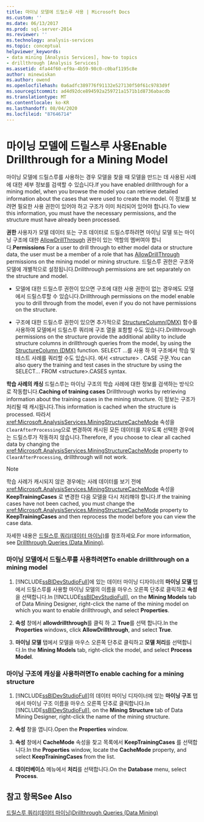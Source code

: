 ```yaml
---
title: 마이닝 모델에 드릴스루 사용 | Microsoft Docs
ms.custom: ''
ms.date: 06/13/2017
ms.prod: sql-server-2014
ms.reviewer: ''
ms.technology: analysis-services
ms.topic: conceptual
helpviewer_keywords:
- data mining [Analysis Services], how-to topics
- drillthrough [Analysis Services]
ms.assetid: 4fa44f60-ef9a-4b59-98c0-c0baf1195c8e
author: minewiskan
ms.author: owend
ms.openlocfilehash: 0a6adfc389776f91132e527130f50f61c9783d9f
ms.sourcegitcommit: ad4d92dce894592a259721a1571b1d8736abacdb
ms.translationtype: MT
ms.contentlocale: ko-KR
ms.lasthandoff: 08/04/2020
ms.locfileid: "87646714"
---
```

# <a name="enable-drillthrough-for-a-mining-model"></a><span data-ttu-id="4424f-102">마이닝 모델에 드릴스루 사용</span><span class="sxs-lookup"><span data-stu-id="4424f-102">Enable Drillthrough for a Mining Model</span></span>
  <span data-ttu-id="4424f-103">마이닝 모델에 드릴스루를 사용하는 경우 모델을 찾을 때 모델을 만드는 데 사용된 사례에 대한 세부 정보를 검색할 수 있습니다.</span><span class="sxs-lookup"><span data-stu-id="4424f-103">If you have enabled drillthrough for a mining model, when you browse the model you can retrieve detailed information about the cases that were used to create the model.</span></span> <span data-ttu-id="4424f-104">이 정보를 보려면 필요한 사용 권한이 있어야 하고 구조가 이미 처리되어 있어야 합니다.</span><span class="sxs-lookup"><span data-stu-id="4424f-104">To view this information, you must have the necessary permissions, and the structure must have already been processed.</span></span>  
  
 <span data-ttu-id="4424f-105">**권한** 사용자가 모델 데이터 또는 구조 데이터로 드릴스루하려면 마이닝 모델 또는 마이닝 구조에 대한 [AllowDrillThrough](https://docs.microsoft.com/bi-reference/assl/properties/allowdrillthrough-element-assl) 권한이 있는 역할의 멤버여야 합니다.</span><span class="sxs-lookup"><span data-stu-id="4424f-105">**Permissions** For a user to drill through to either model data or structure data, the user must be a member of a role that has [AllowDrillThrough](https://docs.microsoft.com/bi-reference/assl/properties/allowdrillthrough-element-assl) permissions on the mining model or mining structure.</span></span> <span data-ttu-id="4424f-106">드릴스루 권한은 구조와 모델에 개별적으로 설정됩니다.</span><span class="sxs-lookup"><span data-stu-id="4424f-106">Drillthrough permissions are set separately on the structure and model.</span></span>  
  
-   <span data-ttu-id="4424f-107">모델에 대한 드릴스루 권한이 있으면 구조에 대한 사용 권한이 없는 경우에도 모델에서 드릴스루할 수 있습니다.</span><span class="sxs-lookup"><span data-stu-id="4424f-107">Drillthrough permissions on the model enable you to drill through from the model, even if you do not have permissions on the structure.</span></span>  
  
-   <span data-ttu-id="4424f-108">구조에 대한 드릴스루 권한이 있으면 추가적으로 [StructureColumn&#40;DMX&#41;](/sql/dmx/structurecolumn-dmx) 함수를 사용하여 모델에서 드릴스루 쿼리에 구조 열을 포함할 수도 있습니다.</span><span class="sxs-lookup"><span data-stu-id="4424f-108">Drillthrough permissions on the structure provide the additional ability to include structure columns in drillthrough queries from the model, by using the [StructureColumn &#40;DMX&#41;](/sql/dmx/structurecolumn-dmx) function.</span></span> <span data-ttu-id="4424f-109">SELECT ...를 사용 하 여 구조에서 학습 및 테스트 사례를 쿼리할 수도 있습니다. 에서 \<structure> . CASE 구문.</span><span class="sxs-lookup"><span data-stu-id="4424f-109">You can also query the training and test cases in the structure by using the SELECT... FROM \<structure>.CASES syntax.</span></span>  
  
 <span data-ttu-id="4424f-110">**학습 사례의 캐싱** 드릴스루는 마이닝 구조의 학습 사례에 대한 정보를 검색하는 방식으로 작동합니다.</span><span class="sxs-lookup"><span data-stu-id="4424f-110">**Caching of training cases** Drillthrough works by retrieving information about the training cases in the mining structure.</span></span> <span data-ttu-id="4424f-111">이 정보는 구조가 처리될 때 캐시됩니다.</span><span class="sxs-lookup"><span data-stu-id="4424f-111">This information is cached when the structure is processed.</span></span> <span data-ttu-id="4424f-112">따라서 <xref:Microsoft.AnalysisServices.MiningStructureCacheMode> 속성을 `ClearAfterProcessing`으로 변경하여 캐시된 모든 데이터를 지우도록 선택한 경우에는 드릴스루가 작동하지 않습니다.</span><span class="sxs-lookup"><span data-stu-id="4424f-112">Therefore, if you choose to clear all cached data by changing the <xref:Microsoft.AnalysisServices.MiningStructureCacheMode> property to `ClearAfterProcessing`, drillthrough will not work.</span></span>  
  
> [!NOTE]  
>  <span data-ttu-id="4424f-113">학습 사례가 캐시되지 않은 경우에는 사례 데이터를 보기 전에 <xref:Microsoft.AnalysisServices.MiningStructureCacheMode> 속성을 **KeepTrainingCases** 로 변경한 다음 모델을 다시 처리해야 합니다.</span><span class="sxs-lookup"><span data-stu-id="4424f-113">If the training cases have not been cached, you must change the <xref:Microsoft.AnalysisServices.MiningStructureCacheMode> property to **KeepTrainingCases** and then reprocess the model before you can view the case data.</span></span>  
  
 <span data-ttu-id="4424f-114">자세한 내용은 [드릴스루 쿼리&#40;데이터 마이닝&#41;](drillthrough-queries-data-mining.md)를 참조하세요.</span><span class="sxs-lookup"><span data-stu-id="4424f-114">For more information, see [Drillthrough Queries &#40;Data Mining&#41;](drillthrough-queries-data-mining.md).</span></span>  
  
### <a name="to-enable-drillthrough-on-a-mining-model"></a><span data-ttu-id="4424f-115">마이닝 모델에서 드릴스루를 사용하려면</span><span class="sxs-lookup"><span data-stu-id="4424f-115">To enable drillthrough on a mining model</span></span>  
  
1.  <span data-ttu-id="4424f-116">[!INCLUDE[ssBIDevStudioFull](../../includes/ssbidevstudiofull-md.md)]에 있는 데이터 마이닝 디자이너의 **마이닝 모델** 탭에서 드릴스루를 사용할 마이닝 모델의 이름을 마우스 오른쪽 단추로 클릭하고 **속성**을 선택합니다.</span><span class="sxs-lookup"><span data-stu-id="4424f-116">In [!INCLUDE[ssBIDevStudioFull](../../includes/ssbidevstudiofull-md.md)], on the **Mining Models** tab of Data Mining Designer, right-click the name of the mining model on which you want to enable drillthrough, and select **Properties**.</span></span>  
  
2.  <span data-ttu-id="4424f-117">**속성** 창에서 **allowdrillthrough**를 클릭 하 고 **True**를 선택 합니다.</span><span class="sxs-lookup"><span data-stu-id="4424f-117">In the **Properties** windows, click **AllowDrillthrough**, and select **True**.</span></span>  
  
3.  <span data-ttu-id="4424f-118">**마이닝 모델** 탭에서 모델을 마우스 오른쪽 단추로 클릭하고 **모델 처리**를 선택합니다.</span><span class="sxs-lookup"><span data-stu-id="4424f-118">In the **Mining Models** tab, right-click the model, and select **Process Model**.</span></span>  
  
### <a name="to-enable-caching-for-a-mining-structure"></a><span data-ttu-id="4424f-119">마이닝 구조에 캐싱을 사용하려면</span><span class="sxs-lookup"><span data-stu-id="4424f-119">To enable caching for a mining structure</span></span>  
  
1.  <span data-ttu-id="4424f-120">[!INCLUDE[ssBIDevStudioFull](../../includes/ssbidevstudiofull-md.md)]의 데이터 마이닝 디자이너에 있는 **마이닝 구조** 탭에서 마이닝 구조 이름을 마우스 오른쪽 단추로 클릭합니다.</span><span class="sxs-lookup"><span data-stu-id="4424f-120">In [!INCLUDE[ssBIDevStudioFull](../../includes/ssbidevstudiofull-md.md)], on the **Mining Structure** tab of Data Mining Designer, right-click the name of the mining structure.</span></span>  
  
2.  <span data-ttu-id="4424f-121">**속성** 창을 엽니다.</span><span class="sxs-lookup"><span data-stu-id="4424f-121">Open the **Properties** window.</span></span>  
  
3.  <span data-ttu-id="4424f-122">**속성** 창에서 **CacheMode** 속성을 찾고 목록에서 **KeepTrainingCases** 를 선택합니다.</span><span class="sxs-lookup"><span data-stu-id="4424f-122">In the **Properties** window, locate the **CacheMode** property, and select **KeepTrainingCases** from the list.</span></span>  
  
4.  <span data-ttu-id="4424f-123">**데이터베이스** 메뉴에서 **처리**를 선택합니다.</span><span class="sxs-lookup"><span data-stu-id="4424f-123">On the **Database** menu, select **Process**.</span></span>  
  
## <a name="see-also"></a><span data-ttu-id="4424f-124">참고 항목</span><span class="sxs-lookup"><span data-stu-id="4424f-124">See Also</span></span>  
 [<span data-ttu-id="4424f-125">드릴스루 쿼리&#40;데이터 마이닝&#41;</span><span class="sxs-lookup"><span data-stu-id="4424f-125">Drillthrough Queries &#40;Data Mining&#41;</span></span>](drillthrough-queries-data-mining.md)  
  
  
